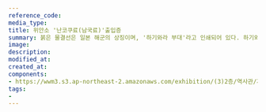 ```yaml
---
reference_code:
media_type:
title: 위안소 '난코쿠료(남국료)'출입증
summary: 붉은 물결선은 일본 해군의 상징이며, '하기와라 부대'라고 인쇄되어 있다. 하기와라 해군 대령의 도장 등은 군이 이 위안소를 관리했다는 것을 증명한다. (당시 군속 마츠바라 마사루 제공)
image:
description: 
modified_at:
created_at:
components:
- https://wwm3.s3.ap-northeast-2.amazonaws.com/exhibition/(3)2층/역사관/자료/LHS_0225.jpg
tags:
-
---
```

